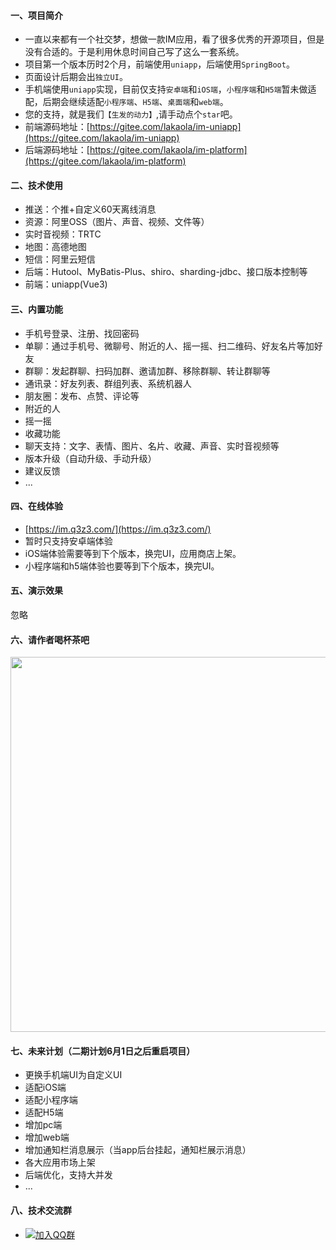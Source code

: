 #### 一、项目简介
+ 一直以来都有一个社交梦，想做一款IM应用，看了很多优秀的开源项目，但是没有合适的。于是利用休息时间自己写了这么一套系统。
+ 项目第一个版本历时2个月，前端使用`uniapp`，后端使用`SpringBoot`。
+ 页面设计后期会出`独立UI`。
+ 手机端使用`uniapp`实现，目前仅支持`安卓端`和`iOS端`，`小程序端`和`H5端`暂未做适配，后期会继续适配`小程序端`、`H5端`、`桌面端`和`web端`。
+ 您的支持，就是我们`【生发的动力】`,请手动点个`star`吧。
+ 前端源码地址：[https://gitee.com/lakaola/im-uniapp](https://gitee.com/lakaola/im-uniapp)
+ 后端源码地址：[https://gitee.com/lakaola/im-platform](https://gitee.com/lakaola/im-platform)

#### 二、技术使用
+ 推送：个推+自定义60天离线消息
+ 资源：阿里OSS（图片、声音、视频、文件等）
+ 实时音视频：TRTC
+ 地图：高德地图
+ 短信：阿里云短信
+ 后端：Hutool、MyBatis-Plus、shiro、sharding-jdbc、接口版本控制等
+ 前端：uniapp(Vue3)

#### 三、内置功能
+ 手机号登录、注册、找回密码
+ 单聊：通过手机号、微聊号、附近的人、摇一摇、扫二维码、好友名片等加好友
+ 群聊：发起群聊、扫码加群、邀请加群、移除群聊、转让群聊等
+ 通讯录：好友列表、群组列表、系统机器人
+ 朋友圈：发布、点赞、评论等
+ 附近的人
+ 摇一摇
+ 收藏功能
+ 聊天支持：文字、表情、图片、名片、收藏、声音、实时音视频等
+ 版本升级（自动升级、手动升级）
+ 建议反馈
+ ...

#### 四、在线体验
+ [https://im.q3z3.com/](https://im.q3z3.com/)   
+ 暂时只支持安卓端体验
+ iOS端体验需要等到下个版本，换完UI，应用商店上架。
+ 小程序端和h5端体验也要等到下个版本，换完UI。

#### 五、演示效果
忽略

#### 六、请作者喝杯茶吧
<img src="https://img.alicdn.com/imgextra/i3/87413133/O1CN01Ilrbqk1Z0xcwW5PsK_!!87413133.jpg" width="600">

#### 七、未来计划（二期计划6月1日之后重启项目）
+ 更换手机端UI为自定义UI
+ 适配iOS端
+ 适配小程序端
+ 适配H5端
+ 增加pc端
+ 增加web端
+ 增加通知栏消息展示（当app后台挂起，通知栏展示消息）
+ 各大应用市场上架
+ 后端优化，支持大并发
+ ...

#### 八、技术交流群

+ [![加入QQ群](https://img.shields.io/badge/加入QQ群-535099683-blue.svg)](https://jq.qq.com/?_wv=1027&k=PQMnFugm)



